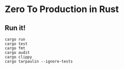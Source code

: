 # Zero To Production in Rust

## Run it!

```
cargo run
cargo test
cargo fmt
cargo audit
cargo clippy
cargo tarpaulin --ignore-tests
```